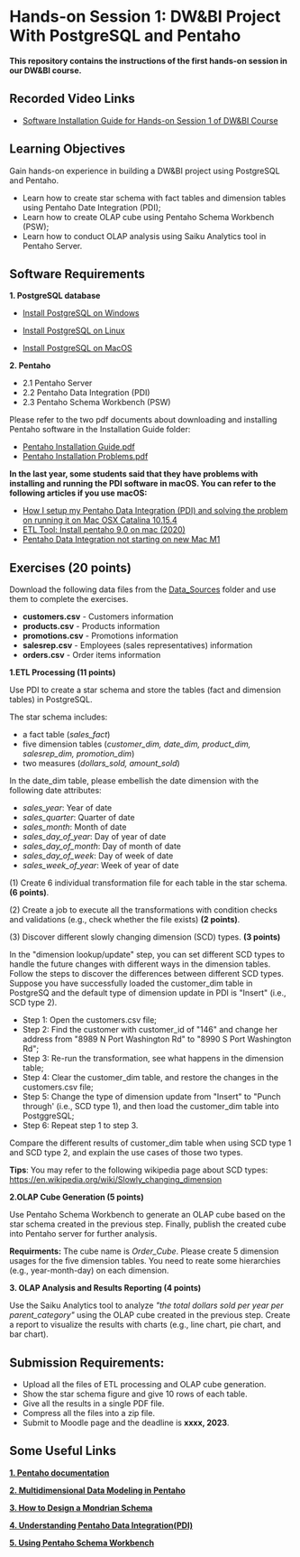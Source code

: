 # **Hands-on Session 1: DW&BI Project With PostgreSQL and Pentaho**
**This repository contains the instructions of the first hands-on session in our DW&BI course.**

## **Recorded Video Links**
- [Software Installation Guide for Hands-on Session 1 of DW&BI Course](https://www.youtube.com/watch?v=--afzrAZjyc)


## **Learning Objectives**
Gain hands-on experience in building a DW&BI project using PostgreSQL and Pentaho.
- Learn how to create star schema with fact tables and dimension tables using Pentaho Date Integration (PDI);
- Learn how to create OLAP cube using Pentaho Schema Workbench (PSW);
- Learn how to conduct OLAP analysis using Saiku Analytics tool in Pentaho Server.


## **Software Requirements**
**1. PostgreSQL database**

* [Install PostgreSQL on Windows](https://www.postgresqltutorial.com/install-postgresql/) 

* [Install PostgreSQL on Linux](https://www.postgresqltutorial.com/install-postgresql-linux/)

* [Install PostgreSQL on MacOS](https://www.postgresqltutorial.com/install-postgresql-macos/) 


**2. Pentaho**
- 2.1 Pentaho Server
- 2.2 Pentaho Data Integration (PDI)
- 2.3 Pentaho Schema Workbench (PSW)

Please refer to the two pdf documents about downloading and installing Pentaho software in the Installation Guide folder:
- [Pentaho Installation Guide.pdf](https://github.com/ZhengtongYan/Hands-on-Session-1-of-DW-BI-Course-2023-Spring/blob/main/Installation_Guides/Pentaho%20Installation%20Guide.pdf)
- [Pentaho Installation Problems.pdf](https://github.com/ZhengtongYan/Hands-on-Session-1-of-DW-BI-Course-2023-Spring/blob/main/Installation_Guides/Pentaho%20Installation%20Problems.pdf)

**In the last year, some students said that they have problems with installing and running the PDI software in macOS. You can refer to the following articles if you use macOS:**
- [How I setup my Pentaho Data Integration (PDI) and solving the problem on running it on Mac OSX Catalina 10.15.4](https://medium.com/@gembit.soultan/how-i-setup-my-pentaho-data-integration-pdi-and-solving-the-problem-on-running-it-on-mac-osx-6f0cc7f3b97c)
- [ETL Tool: Install pentaho 9.0 on mac (2020)](https://gingkolane.medium.com/install-pentaho8-3-on-mac-on-2-1-2020-69ca6e7b24c5)
- [Pentaho Data Integration not starting on new Mac M1](https://stackoverflow.com/questions/67972804/pentaho-data-integration-not-starting-on-new-mac-m1)



## **Exercises (20 points)**

Download the following data files from the [Data_Sources](https://github.com/ZhengtongYan/Hands-on-Session-1-of-DW-BI-Course-2023-Spring/tree/main/Data_Sources) folder and use them to complete the exercises.

- **customers.csv** - Customers information 
- **products.csv** - Products information
- **promotions.csv** - Promotions information
- **salesrep.csv** -  Employees (sales representatives) information
- **orders.csv**	 - Order items information


**1.ETL Processing (11 points)**

Use PDI to create a star schema and store the tables (fact and dimension tables) in PostgreSQL.

The star schema includes:
 - a fact table (*sales_fact*) 
 - five dimension tables (*customer_dim, date_dim, product_dim, salesrep_dim, promotion_dim*)
 - two measures (*dollars_sold, amount_sold*)

In the date_dim table, please embellish the date dimension with the following date attributes:
- *sales_year*: Year of date 
- *sales_quarter*: Quarter of date
- *sales_month*: Month of date
- *sales_day_of_year*: Day of year of date 
- *sales_day_of_month*: Day of month of date 
- *sales_day_of_week*: Day of week of date 
- *sales_week_of_year*: Week of year of date 


(1) Create 6 individual transformation file for each table in the star schema. **(6 points)**.

(2) Create a job to execute all the transformations with condition checks and validations (e.g., check whether the file exists) **(2 points)**.

(3) Discover different slowly changing dimension (SCD) types. **(3 points)**

In the "dimension lookup/update" step, you can set different SCD types to handle the future changes with different ways in the dimension tables. Follow the steps to discover the differences between different SCD types. Suppose you have successfully loaded the customer_dim table in PostgreSQ and the default type of dimension update in PDI is "Insert" (i.e., SCD type 2). 
- Step 1: Open the customers.csv file;
- Step 2: Find the customer with customer_id of "146" and change her address from "8989 N Port Washington Rd" to "8990 S Port Washington Rd";
- Step 3: Re-run the transformation, see what happens in the dimension table;
- Step 4: Clear the customer_dim table, and restore the changes in the customers.csv file;
- Step 5: Change the type of dimension update from "Insert" to "Punch through' (i.e., SCD type 1), and then load the customer_dim table into PostggreSQL;
- Step 6: Repeat step 1 to step 3.
  
Compare the different results of customer_dim table when using SCD type 1 and SCD type 2, and explain the use cases of those two types. 


**Tips**: You may refer to the following wikipedia page about SCD types:
https://en.wikipedia.org/wiki/Slowly_changing_dimension



**2.OLAP Cube Generation (5 points)**

Use Pentaho Schema Workbench to generate an OLAP cube based on the star schema created in the previous step. Finally, publish the created cube into Pentaho server for further analysis.

**Requirments:** The cube name is *Order_Cube*. Please create 5 dimension usages for the five dimension tables. You need to reate some hierarchies (e.g., year-month-day) on each dimension.

**3. OLAP Analysis and Results Reporting (4 points)**

Use the Saiku Analytics tool to analyze *"the total dollars sold per year per parent_category"* using the OLAP cube created in the previous step. Create a report to visualize the results with charts (e.g., line chart, pie chart, and bar chart).





## **Submission Requirements**: 
- Upload all the files of ETL processing and OLAP cube generation.
- Show the star schema figure and give 10 rows of each table. 
- Give all the results in a single PDF file.
- Compress all the files into a zip file.
- Submit to Moodle page and the deadline is **xxxx, 2023**.


## **Some Useful Links**
[**1. Pentaho documentation**](https://help.hitachivantara.com/Documentation/Pentaho/9.2)

[**2. Multidimensional Data Modeling in Pentaho**](https://help.hitachivantara.com/Documentation/Pentaho/9.2/Work_with_data/Multidimensional_Data_Modeling_in_Pentaho )

[**3. How to Design a Mondrian Schema**](http://www-master.ufr-info-p6.jussieu.fr/2009/Ext/naacke/mondrian/doc/schema.html#Star_schemas)

[**4. Understanding Pentaho Data Integration(PDI)**](https://www.youtube.com/watch?v=J8NbYQaQiPo&t=4660s)

[**5. Using Pentaho Schema Workbench**](https://www.youtube.com/watch?v=Tqw3oOk5jsM&list=PLIS-R80eiu1snl5wW893-BLiE0yDVhQAe)


